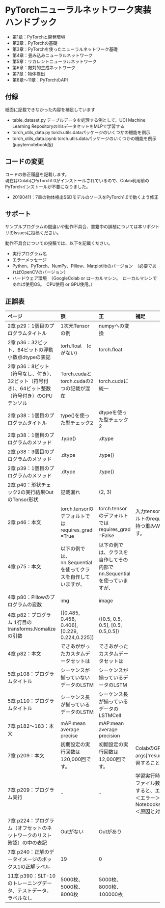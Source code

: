 # PyTorchニューラルネットワーク実装ハンドブック

- 第1章：PyTorchと開発環境    
- 第2章：PyTorchの基礎    
- 第3章：PyTorchを使ったニューラルネットワーク基礎    
- 第4章：畳み込みニューラルネットワーク    
- 第5章：リカレントニューラルネットワーク    
- 第6章：敵対的生成ネットワーク    
- 第7章：物体検出    
- 第8章〜11章：PyTorchのAPI    


## 付録
紙面に記載できなかった内容を補足しています

- table_dataset.py テーブルデータを処理する例として、UCI Machine Learning RepositoryのIrisデータセットをMLPで学習する
- torch_utils_data.py torch.utils.dataパッケージのいくつかの機能を例示
- torch_utils_data.ipynb torch.utils.dataパッケージのいくつかの機能を例示(jupyternotebook版)


## コードの変更
コードの修正履歴を記載します。<br>現在はColabにPyTorch1.0がインストールされているので、Colab利用前のPyTorchインストールが不要になりました。

- 20190411：7章の物体検出SSDモデルのソースをPyTorch1.0で動くよう修正

## サポート

サンプルプログラムの間違いや動作不具合、書籍中の誤植については本リポジトリのIssuesに投稿ください。

動作不具合についての投稿では、以下を記載ください。

- 実行プログラム名
- エラーメッセージ
- Python、PyTorch、NumPy、Pillow、Matplotlibのバージョン　（必要であればOpenCVのバージョン）
- ハードウェア環境　（GoogleColab or ローカルマシン。　ローカルマシンであれば使用OS。　CPU使用 or GPU使用。）


## 正誤表
| ページ | 誤 | 正 | 補足 |
|:-----------|:------------|:------------|:------------|
| 2章 p29：1個目のプログラムタイトル | 1次元Tensorの例 | numpyへの変換 |  |
| 2章 p36：32ビット、64ビットの浮動小数点dtypeの表記 | torh.float　(cがない) | torch.float |  |
| 2章 p36：8ビット（符号なし、付き）、32ビット（符号付き）、64ビット整数（符号付き）のGPUテンソル | Torch.cudaとtorch.cudaの2つの記載が混在 | torch.cudaに統一 |  |
| 2章 p38：1個目のプログラムタイトル | type()を使った型チェック2 | dtypeを使った型チェック2 |  |
| 2章 p38：1個目のプログラムのメソッド | .type() | .dtype |  |
| 2章 p38：3個目のプログラムのメソッド | .dtype | .type() |  |
| 2章 p39：1個目のプログラムのメソッド | .dtype | .type() |  |
| 2章 p40：形状チェック2の実行結果OutのTensor形状 | 記載漏れ | (2, 3) |  |
| 2章 p46：本文 | torch.tensorのデフォルトではrequires_grad =True | torch.tensorのデフォルトではrequires_grad =False | 入力tensorを作成する多くの場合、requires_gradは指定しません。そのため、入力tensorはデフォルトのrequires_grad = Falseになっています。しかし、torch.nn.Linearやtorch.nn.Conv2dなどが持つ重みWやバイアスbはデフォルトでrequires_grad =Trueになっているため、勾配は計算できます。 |
| 4章 p75：本文 | 以下の例では、nn.Sequentialを使ってクラスを自作していますが、 | 以下の例では、クラスを自作してその内部でnn.Sequentialを使っていますが、 |  |
| 4章 p80：Pillowのプログラムの変数 | img | image |  |
| 4章 p82：プログラム 1行目のtransforms.Nomalizeの引数 | ([0.485, 0.456, 0.406], [0.229, 0.224,0.225]) | ([0.5, 0.5, 0.5], [0.5, 0.5,0.5]) |  |
| 4章 p82：本文 | できあががったカスタムデータセットは | できあがったカスタムデータセットは |  |
| 5章 p108：プログラムタイトル | シーケンスが揃っていないデータのLSTM | シーケンスが揃っているデータのLSTM |  |
| 5章 p110：プログラムタイトル | シーケンス長が揃っているデータのLSTM | シーケンス長が揃っているデータのLSTMCell |  |
| 7章 p182～183：本文 | mAP:mean average precise | mAP:mean average precision |  |
| 7章 p209：本文 | 初期設定の実行回数は120,000回です。 | 初期設定の実行回数は12,000回です。 | ColabのGPU利用時間は12時間ですが、パラメータファイルをargs['save_folder']に保存し、args['resume']にパラメータファイルを指定することで、学習を再開することができます。分けて学習することで、12時間以上学習したパラメータファイルを作成できます。 |
| 7章 p209：プログラム実行 | - | - | 学習実行時に以下のエラーが発生することがあります。これは、Google Driveに格納されたVOCのファイル数が多く、ファイルへのアクセスでタイムアウトが発生していることが原因です。再度実行すると、エラーが解消することがあります。<br>＜エラー＞OSError: [Errno 5] Input/output error: '/content/gdrive/My Drive/Colab Notebooks/pytorch_handbook/chapter7/VOCdevkit/VOC2012/Annotations/2010_003546.xml'<br>＜原因と対応＞https://research.google.com/colaboratory/faq.html#drive-timeout |
| 7章 p224：プログラム（オフセットのネットワークのリスト確認）の中の表記 | Outがない | Outがあり |  |
| 7章 p240：正解のデータイメージのボックス1の正解ラベル | 19 | 0 |  |
| 11章 p390：SLT-10のトレーニングデータ、テストデータ、ラベルなし | 5000枚、5000枚、8000枚 | 5000枚、8000枚、100000枚 |  |
